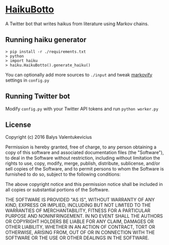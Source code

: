 # [HaikuBotto](https://twitter.com/HaikuBotto)

A Twitter bot that writes haikus from literature using Markov chains.

## Running haiku generator

```
> pip install -r ./requirements.txt
> python
> import haiku
> haiku.HaikuBotto().generate_haiku()
```

You can optionally add more sources to `./input` and tweak [markovify](https://github.com/jsvine/markovify) settings in `config.py`

## Running Twitter bot

Modify `config.py` with your Twitter API tokens and run `python worker.py`

## License

Copyright (c) 2016 Balys Valentukevicius

Permission is hereby granted, free of charge, to any person obtaining a copy of this software and associated documentation files (the "Software"), to deal in the Software without restriction, including without limitation the rights to use, copy, modify, merge, publish, distribute, sublicense, and/or sell copies of the Software, and to permit persons to whom the Software is furnished to do so, subject to the following conditions:

The above copyright notice and this permission notice shall be included in all copies or substantial portions of the Software.

THE SOFTWARE IS PROVIDED "AS IS", WITHOUT WARRANTY OF ANY KIND, EXPRESS OR IMPLIED, INCLUDING BUT NOT LIMITED TO THE WARRANTIES OF MERCHANTABILITY, FITNESS FOR A PARTICULAR PURPOSE AND NONINFRINGEMENT. IN NO EVENT SHALL THE AUTHORS OR COPYRIGHT HOLDERS BE LIABLE FOR ANY CLAIM, DAMAGES OR OTHER LIABILITY, WHETHER IN AN ACTION OF CONTRACT, TORT OR OTHERWISE, ARISING FROM, OUT OF OR IN CONNECTION WITH THE SOFTWARE OR THE USE OR OTHER DEALINGS IN THE SOFTWARE.
